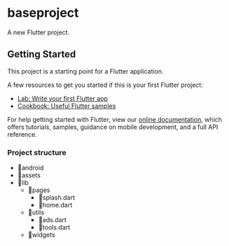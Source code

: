 # baseproject

A new Flutter project.

## Getting Started

This project is a starting point for a Flutter application.

A few resources to get you started if this is your first Flutter project:

- [Lab: Write your first Flutter app](https://flutter.dev/docs/get-started/codelab)
- [Cookbook: Useful Flutter samples](https://flutter.dev/docs/cookbook)

For help getting started with Flutter, view our
[online documentation](https://flutter.dev/docs), which offers tutorials,
samples, guidance on mobile development, and a full API reference.

### Project structure
            
+ 📁android    
+ 📁assets
+ 📁lib
    + 📂pages
		+ 📄splash.dart
		+ 📄home.dart
    + 📂utils
		+ 📄ads.dart
		+ 📄tools.dart
    + 📂widgets